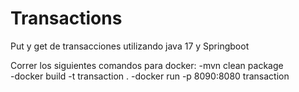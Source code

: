 # Transactions
Put y get de transacciones utilizando java 17 y Springboot

Correr los siguientes comandos para docker:
-mvn clean package  
-docker build -t transaction .
-docker run -p 8090:8080 transaction
